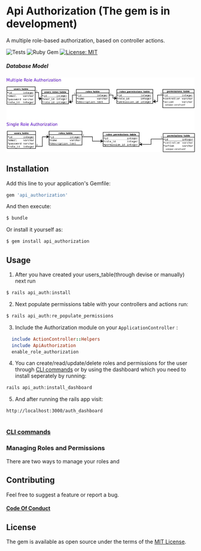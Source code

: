 # Api Authorization (The gem is in development)
A multiple role-based authorization, based on controller actions.

![Tests](https://github.com/montedelgallo/api-authorization/workflows/Ruby/badge.svg?branch=master)
![Ruby Gem](https://github.com/montedelgallo/api-authorization/workflows/Ruby%20Gem/badge.svg?branch=master)
[![License: MIT](https://img.shields.io/badge/License-MIT-blue.svg)](https://opensource.org/licenses/MIT)

##### Database Model
![db_model](model.jpg)
## Installation
Add this line to your application's Gemfile:

```ruby
gem 'api_authorization'
```

And then execute:
```bash
$ bundle
```

Or install it yourself as:
```bash
$ gem install api_authorization
```

## Usage
1. After you have created your users_table(through devise or manually) next run 
```bash
$ rails api_auth:install
```
2. Next populate permissions table with your controllers and actions run:
```bash
$ rails api_auth:re_populate_permissions
```
3. Include the Authorization module on your `ApplicationController` :
```ruby
  include ActionController::Helpers
  include ApiAuthorization
  enable_role_authorization
```
4. You can create/read/update/delete roles and permissions for the user through [CLI commands](cli.MD) or by
using the dashboard which you need to install seperately by running:
```bash
rails api_auth:install_dashboard
```
5. And after running the rails app visit:
```
http://localhost:3000/auth_dashboard
```
#
### [CLI commands](cli.MD)

### Managing Roles and Permissions
There are two ways to manage your roles and
## Contributing
Feel free to suggest a feature or report a bug.
#### [Code Of Conduct](CODE_OF_CONDUCT.md)

## License
The gem is available as open source under the terms of the [MIT License](https://opensource.org/licenses/MIT).
